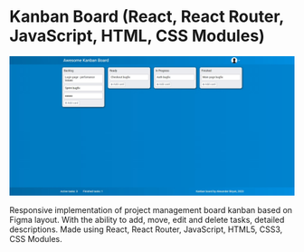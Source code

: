 # Kanban Board (React, React Router, JavaScript, HTML, CSS Modules)
![screenshot](/src/assets/kanban_board.jpg)

Responsive implementation of project management board kanban based on Figma layout. With the ability to add, move, edit and delete tasks, detailed descriptions. Made using React, React Router, JavaScript, HTML5, CSS3, CSS Modules.